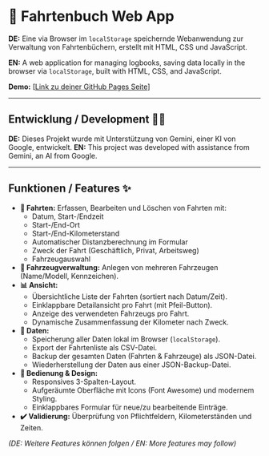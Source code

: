 # 🚗 Fahrtenbuch Web App

**DE:** Eine via Browser im `localStorage` speichernde Webanwendung zur Verwaltung von Fahrtenbüchern, erstellt mit HTML, CSS und JavaScript.

**EN:** A web application for managing logbooks, saving data locally in the browser via `localStorage`, built with HTML, CSS, and JavaScript.

**Demo:** [[Link zu deiner GitHub Pages Seite](https://breiti35.github.io/fahrtenbuch-app/fahrtenbuch.html)]

---

## Entwicklung / Development 🧑‍💻

**DE:** Dieses Projekt wurde mit Unterstützung von Gemini, einer KI von Google, entwickelt.
**EN:** This project was developed with assistance from Gemini, an AI from Google.

---

## Funktionen / Features ✨

* **📝 Fahrten:** Erfassen, Bearbeiten und Löschen von Fahrten mit:
    * Datum, Start-/Endzeit
    * Start-/End-Ort
    * Start-/End-Kilometerstand
    * Automatischer Distanzberechnung im Formular
    * Zweck der Fahrt (Geschäftlich, Privat, Arbeitsweg)
    * Fahrzeugauswahl
* **🚙 Fahrzeugverwaltung:** Anlegen von mehreren Fahrzeugen (Name/Modell, Kennzeichen).
* **📊 Ansicht:**
    * Übersichtliche Liste der Fahrten (sortiert nach Datum/Zeit).
    * Einklappbare Detailansicht pro Fahrt (mit Pfeil-Button).
    * Anzeige des verwendeten Fahrzeugs pro Fahrt.
    * Dynamische Zusammenfassung der Kilometer nach Zweck.
* **💾 Daten:**
    * Speicherung aller Daten lokal im Browser (`localStorage`).
    * Export der Fahrtenliste als CSV-Datei.
    * Backup der gesamten Daten (Fahrten & Fahrzeuge) als JSON-Datei.
    * Wiederherstellung der Daten aus einer JSON-Backup-Datei.
* **🎨 Bedienung & Design:**
    * Responsives 3-Spalten-Layout.
    * Aufgeräumte Oberfläche mit Icons (Font Awesome) und modernem Styling.
    * Einklappbares Formular für neue/zu bearbeitende Einträge.
* **✔️ Validierung:** Überprüfung von Pflichtfeldern, Kilometerständen und Zeiten.

*(DE: Weitere Features können folgen / EN: More features may follow)*
